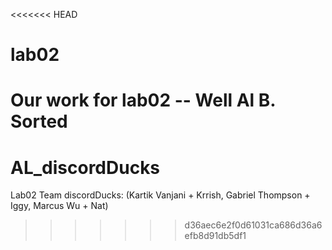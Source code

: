 <<<<<<< HEAD
# lab02

Our work for lab02 -- Well Al B. Sorted
=======
# AL_discordDucks
Lab02
Team discordDucks: (Kartik Vanjani + Krrish, Gabriel Thompson + Iggy, Marcus Wu + Nat)
>>>>>>> d36aec6e2f0d61031ca686d36a6efb8d91db5df1
